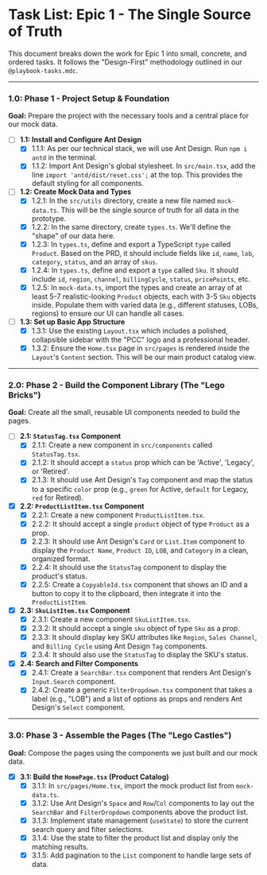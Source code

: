 # Task List: Epic 1 - The Single Source of Truth

This document breaks down the work for Epic 1 into small, concrete, and ordered tasks. It follows the "Design-First" methodology outlined in our `@playbook-tasks.mdc`.

---

### 1.0: Phase 1 - Project Setup & Foundation

**Goal:** Prepare the project with the necessary tools and a central place for our mock data.

- [ ] **1.1: Install and Configure Ant Design**
    - [x] 1.1.1: As per our technical stack, we will use Ant Design. Run `npm i antd` in the terminal.
    - [x] 1.1.2: Import Ant Design's global stylesheet. In `src/main.tsx`, add the line `import 'antd/dist/reset.css';` at the top. This provides the default styling for all components.

- [ ] **1.2: Create Mock Data and Types**
    - [x] 1.2.1: In the `src/utils` directory, create a new file named `mock-data.ts`. This will be the single source of truth for all data in the prototype.
    - [x] 1.2.2: In the same directory, create `types.ts`. We'll define the "shape" of our data here.
    - [x] 1.2.3: In `types.ts`, define and export a TypeScript `type` called `Product`. Based on the PRD, it should include fields like `id`, `name`, `lob`, `category`, `status`, and an array of `skus`.
    - [x] 1.2.4: In `types.ts`, define and export a `type` called `Sku`. It should include `id`, `region`, `channel`, `billingCycle`, `status`, `pricePoints`, etc.
    - [x] 1.2.5: In `mock-data.ts`, import the types and create an array of at least 5-7 realistic-looking `Product` objects, each with 3-5 `Sku` objects inside. Populate them with varied data (e.g., different statuses, LOBs, regions) to ensure our UI can handle all cases.

- [ ] **1.3: Set up Basic App Structure**
    - [x] 1.3.1: Use the existing `Layout.tsx` which includes a polished, collapsible sidebar with the "PCC" logo and a professional header.
    - [x] 1.3.2: Ensure the `Home.tsx` page in `src/pages` is rendered inside the `Layout`'s `Content` section. This will be our main product catalog view.

---

### 2.0: Phase 2 - Build the Component Library (The "Lego Bricks")

**Goal:** Create all the small, reusable UI components needed to build the pages.

- [ ] **2.1: `StatusTag.tsx` Component**
    - [x] 2.1.1: Create a new component in `src/components` called `StatusTag.tsx`.
    - [x] 2.1.2: It should accept a `status` prop which can be 'Active', 'Legacy', or 'Retired'.
    - [x] 2.1.3: It should use Ant Design's `Tag` component and map the status to a specific `color` prop (e.g., `green` for Active, `default` for Legacy, `red` for Retired).

- [x] **2.2: `ProductListItem.tsx` Component**
    - [x] 2.2.1: Create a new component `ProductListItem.tsx`.
    - [x] 2.2.2: It should accept a single `product` object of type `Product` as a prop.
    - [x] 2.2.3: It should use Ant Design's `Card` or `List.Item` component to display the `Product Name`, `Product ID`, `LOB`, and `Category` in a clean, organized format.
    - [x] 2.2.4: It should use the `StatusTag` component to display the product's status.
    - [x] 2.2.5: Create a `CopyableId.tsx` component that shows an ID and a button to copy it to the clipboard, then integrate it into the `ProductListItem`.

- [x] **2.3: `SkuListItem.tsx` Component**
    - [x] 2.3.1: Create a new component `SkuListItem.tsx`.
    - [x] 2.3.2: It should accept a single `sku` object of type `Sku` as a prop.
    - [x] 2.3.3: It should display key SKU attributes like `Region`, `Sales Channel`, and `Billing Cycle` using Ant Design `Tag` components.
    - [x] 2.3.4: It should also use the `StatusTag` to display the SKU's status.

- [x] **2.4: Search and Filter Components**
    - [x] 2.4.1: Create a `SearchBar.tsx` component that renders Ant Design's `Input.Search` component.
    - [x] 2.4.2: Create a generic `FilterDropdown.tsx` component that takes a label (e.g., "LOB") and a list of options as props and renders Ant Design's `Select` component.

---

### 3.0: Phase 3 - Assemble the Pages (The "Lego Castles")

**Goal:** Compose the pages using the components we just built and our mock data.

- [x] **3.1: Build the `HomePage.tsx` (Product Catalog)**
    - [x] 3.1.1: In `src/pages/Home.tsx`, import the mock product list from `mock-data.ts`.
    - [x] 3.1.2: Use Ant Design's `Space` and `Row`/`Col` components to lay out the `SearchBar` and `FilterDropdown` components above the product list.
    - [x] 3.1.3: Implement state management (`useState`) to store the current search query and filter selections.
    - [x] 3.1.4: Use the state to filter the product list and display only the matching results.
    - [x] 3.1.5: Add pagination to the `List` component to handle large sets of data.